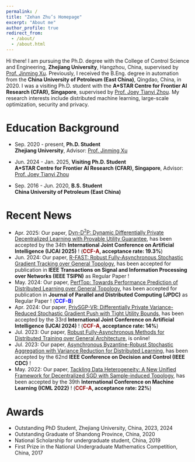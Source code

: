 ```yaml
---
permalink: /
title: "Zehan Zhu’s Homepage"
excerpt: "About me"
author_profile: true
redirect_from: 
  - /about/
  - /about.html
---
```



Hi there! I am pursuing the Ph.D. degree with the College of Control Science and Engineering, **Zhejiang University**, Hangzhou, China, supervised by [Prof. Jinming Xu](https://jinmingxu.github.io/). Previously, I received the B.Eng. degree in automation from the **China University of Petroleum (East China)**, Qingdao, China, in 2020. I was a visiting Ph.D. student with the **A*STAR Centre for Frontier AI Research (CFAR), Singapore**, supervised by [Prof. Joey Tianyi Zhou](https://joeyzhouty.github.io/). My research interests include distributed machine learning, large-scale optimization, security and privacy.


Education Background
======
* Sep. 2020 - present, **Ph.D. Student** <br>
**Zhejiang University**, Advisor: [Prof. Jinming Xu](https://person.zju.edu.cn/jimmyxu)

* Jun. 2024 - Jan. 2025, **Visiting Ph.D. Student** <br>
**A*STAR Centre for Frontier AI Research (CFAR), Singapore**, Advisor: [Prof. Joey Tianyi Zhou](https://joeyzhouty.github.io/)

* Sep. 2016 - Jun. 2020, **B.S. Student** <br>
**China University of Petroleum (East China)**



Recent News
======
* Apr. 2025: Our paper, [Dyn-D<sup>2</sup>P: Dynamic Differentially Private Decentralized Learning with Provable Utility Guarantee](https://www.arxiv.org/abs/2505.06651), has been accepted by the 34th **International Joint Conference on Artificial Intelligence (IJCAI 2025)** ! (**<span style="color:#8B0000">CCF-A</span>, acceptance rate: 19.3%**)
* Jun. 2024: Our paper, [R-FAST: Robust Fully-Asynchronous Stochastic Gradient Tracking over General Topology](https://ieeexplore.ieee.org/abstract/document/10660468), has been accepted for publication in **IEEE Transactions on Signal and Information Processing over Networks (IEEE TSIPN)** as Regular Paper !
* May. 2024: Our paper, [PerfTop: Towards Performance Prediction of Distributed Learning over General Topology](https://www.sciencedirect.com/science/article/abs/pii/S0743731524000868), has been accepted for publication in **Journal of Parallel and Distributed Computing (JPDC)** as Regular Paper ! (**<span style="color:blue; font-weight:bold">CCF-B</span>**)
* Apr. 2024: Our paper, [PrivSGP-VR: Differentially Private Variance-Reduced Stochastic Gradient Push with Tight Utility Bounds](https://www.ijcai.org/proceedings/2024/635), has been accepted by the 33rd **International Joint Conference on Artificial Intelligence (IJCAI 2024)** ! (**<span style="color:#8B0000">CCF-A</span>, acceptance rate: 14%**)
* Jul. 2023: Our paper, [Robust Fully-Asynchronous Methods for Distributed Training over General Architecture](https://arxiv.org/abs/2307.11617), is online!
* Jul. 2023: Our paper, [Asynchronous Byzantine-Robust Stochastic Aggregation with Variance Reduction for Distributed Learning](https://ieeexplore.ieee.org/abstract/document/10383346), has been accepted by the 62nd **IEEE Conference on Decision and Control (IEEE CDC)** !
* May. 2022: Our paper, [Tackling Data Heterogeneity: A New Unified Framework for Decentralized SGD with Sample-induced Topology](https://proceedings.mlr.press/v162/huang22i.html), has been accepted by the 39th **International Conference on Machine Learning (ICML 2022)** ! (**<span style="color:#8B0000">CCF-A</span>, acceptance rate: 22%**)





Awards
======
* Outstanding PhD Student, Zhejiang University, China, 2023, 2024
* Outstanding Graduate of Shandong Province, China, 2020
* National Scholarship for undergraduate student, China, 2019
* First Prize in the National Undergraduate Mathematics Competition, China, 2017


